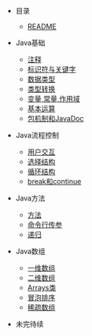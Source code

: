 <!-- 侧边栏 -->
- 目录
    - [README](README.md)

- Java基础
    - [注释](/Java基础/Java注释.md)
    - [标识符与关键字](/Java基础/Java标识符与关键字.md)
    - [数据类型](/Java基础/Java数据类型.md)
    - [类型转换](/Java基础/Java类型转换.md)
    - [变量,常量,作用域](/Java基础/Java变量,常量,作用域.md)
    - [基本运算](/Java基础/Java基本运算.md)
    - [包机制和JavaDoc](/Java基础/Java包机制和JavaDoc.md)

- Java流程控制
    - [用户交互](/Java流程控制/Java_Scanner.md)
    - [选择结构](/Java流程控制/Java_选择结构.md)
    - [循环结构](/Java流程控制/Java_循环结构.md)
    - [break和continue](/Java流程控制/Java_break和continue.md)

- Java方法
    - [方法](/Java方法/Java方法.md)
    - [命令行传参](/Java方法/Java命令行传参.md)
    - [递归](/Java方法/Java递归.md)
  
- Java数组
    - [一维数组](/Java数组/Java一维数组.md)
    - [二维数组](/Java数组/Java二维数组.md)
    - [Arrays类](/Java数组/JavaArrays类.md)
    - [冒泡排序](/Java数组/Java冒泡排序.md)
    - [稀疏数组](/Java数组/Java稀疏数组.md)

- 未完待续